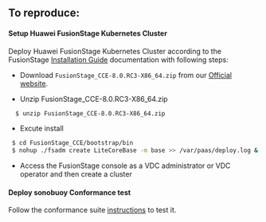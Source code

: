 ## To reproduce:

#### Setup Huawei FusionStage Kubernetes Cluster

Deploy Huawei FusionStage Kubernetes Cluster according to the FusionStage [Installation Guide](https://support.huawei.com/enterprise/en/cloud-computing/fusionstage-pid-21733180?category=installation-upgrade&subcategory=software-deployment-guide) documentation with following steps:

- Download `FusionStage_CCE-8.0.RC3-X86_64.zip` from our [Official website](https://support.huawei.com/enterprise/en/cloud-computing/fusionstage-pid-21733180/software).

- Unzip FusionStage_CCE-8.0.RC3-X86_64.zip

```bash
  $ unzip FusionStage_CCE-8.0.RC3-X86_64.zip
```

- Excute install
```bash
 $ cd FusionStage_CCE/bootstrap/bin
 $ nohup ./fsadm create LiteCoreBase -m base >> /var/paas/deploy.log &
```

- Access the FusionStage console as a VDC administrator or VDC operator and then create a cluster  

#### Deploy sonobuoy Conformance test 

Follow the conformance suite [instructions](https://github.com/cncf/k8s-conformance/blob/master/instructions.md#running) to test it. 
